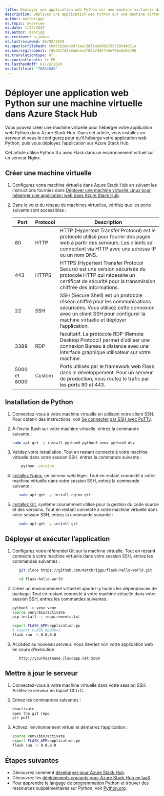 ```yaml
---
title: Déployer une application web Python sur une machine virtuelle dans Azure Stack Hub
description: Déployez une application web Python sur une machine virtuelle dans Azure Stack Hub.
author: mattbriggs
ms.topic: overview
ms.date: 1/22/2020
ms.author: mabrigg
ms.reviewer: sijuman
ms.lastreviewed: 10/02/2019
ms.openlocfilehash: c0455b2e6ab971ae73df14e9986753339544051e
ms.sourcegitcommit: fd5d217d3a8adeec2f04b74d4728e709a4a95790
ms.translationtype: HT
ms.contentlocale: fr-FR
ms.lasthandoff: 01/29/2020
ms.locfileid: "76884849"
---
```

# <a name="deploy-a-python-web-app-to-a-vm-in-azure-stack-hub"></a>Déployer une application web Python sur une machine virtuelle dans Azure Stack Hub

Vous pouvez créer une machine virtuelle pour héberger votre application web Python dans Azure Stack Hub. Dans cet article, vous installez un serveur et vous le configurez pour qu’il héberge votre application web Python, puis vous déployez l’application sur Azure Stack Hub.

Cet article utilise Python 3.x avec Flask dans un environnement virtuel sur un serveur Nginx.

## <a name="create-a-vm"></a>Créer une machine virtuelle

1. Configurez votre machine virtuelle dans Azure Stack Hub en suivant les instructions fournies dans [Déployer une machine virtuelle Linux pour héberger une application web dans Azure Stack Hub](azure-stack-dev-start-howto-deploy-linux.md).

2. Dans le volet du réseau de machines virtuelles, vérifiez que les ports suivants sont accessibles :

    | Port | Protocol | Description |
    | --- | --- | --- |
    | 80 | HTTP | HTTP (Hypertext Transfer Protocol) est le protocole utilisé pour fournir des pages web à partir des serveurs. Les clients se connectent via HTTP avec une adresse IP ou un nom DNS. |
    | 443 | HTTPS | HTTPS (Hypertext Transfer Protocol Secure) est une version sécurisée du protocole HTTP qui nécessite un certificat de sécurité pour la transmission chiffrée des informations. |
    | 22 | SSH | SSH (Secure Shell) est un protocole réseau chiffré pour les communications sécurisées. Vous utilisez cette connexion avec un client SSH pour configurer la machine virtuelle et déployer l’application. |
    | 3389 | RDP | facultatif. Le protocole RDP (Remote Desktop Protocol) permet d’utiliser une connexion Bureau à distance avec une interface graphique utilisateur sur votre machine.   |
    | 5000 et 8000 | Custom | Ports utilisés par le framework web Flask dans le développement. Pour un serveur de production, vous routez le trafic par les ports 80 et 443. |

## <a name="install-python"></a>Installation de Python

1. Connectez-vous à votre machine virtuelle en utilisant votre client SSH. Pour obtenir des instructions, voir [Se connecter par SSH avec PuTTy](azure-stack-dev-start-howto-ssh-public-key.md#connect-with-ssh-by-using-putty).
2. À l’invite Bash sur votre machine virtuelle, entrez la commande suivante :

    ```bash  
    sudo apt-get -y install python3 python3-venv python3-dev
    ```

3. Validez votre installation. Tout en restant connecté à votre machine virtuelle dans votre session SSH, entrez la commande suivante :

    ```bash  
        python -version
    ```

3. [Installez Nginx](https://www.nginx.com/resources/wiki/), un serveur web léger. Tout en restant connecté à votre machine virtuelle dans votre session SSH, entrez la commande suivante :

    ```bash  
       sudo apt-get -y install nginx git
    ```

4. [Installez Git](https://git-scm.com), système couramment utilisé pour la gestion du code source et des versions. Tout en restant connecté à votre machine virtuelle dans votre session SSH, entrez la commande suivante :

    ```bash  
       sudo apt-get -y install git
    ```

## <a name="deploy-and-run-the-app"></a>Déployer et exécuter l’application

1. Configurez votre référentiel Git sur la machine virtuelle. Tout en restant connecté à votre machine virtuelle dans votre session SSH, entrez les commandes suivantes :

    ```bash  
       git clone https://github.com/mattbriggs/flask-hello-world.git
    
       cd flask-hello-world
    ```

2. Créez un environnement virtuel et ajoutez-y toutes les dépendances de package. Tout en restant connecté à votre machine virtuelle dans votre session SSH, entrez les commandes suivantes :

    ```bash  
    python3 -m venv venv
    source venv/bin/activate
    pip install -r requirements.txt
    
    export FLASK_APP=application.py
    # export FLASK_DEBUG=1 
    flask run -h 0.0.0.0
    ```

3. Accédez au nouveau serveur. Vous devriez voir votre application web en cours d’exécution.

    ```HTTP  
       http://yourhostname.cloudapp.net:5000
    ```

## <a name="update-your-server"></a>Mettre à jour le serveur

1. Connectez-vous à votre machine virtuelle dans votre session SSH. Arrêtez le serveur en tapant Ctrl+C.

2. Entrez les commandes suivantes :

    ```bash  
    deactivate
    open the git repo
    git pull
    ```

3. Activez l’environnement virtuel et démarrez l’application :

    ```bash  
    source venv/bin/activate
    export FLASK_APP=application.py
    flask run -h 0.0.0.0
    ```

## <a name="next-steps"></a>Étapes suivantes

- Découvrez comment [développer pour Azure Stack Hub](azure-stack-dev-start.md).
- Découvrez les [déploiements courants pour Azure Stack Hub en IaaS](azure-stack-dev-start-deploy-app.md).
- Pour apprendre le langage de programmation Python et trouver des ressources supplémentaires sur Python, voir [Python.org](https://www.python.org).

